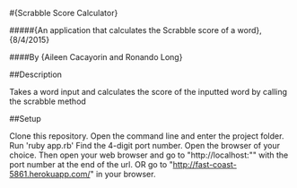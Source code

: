 #{Scrabble Score Calculator}

#####{An application that calculates the Scrabble score of a word}, {8/4/2015}

####By {Aileen Cacayorin and Ronando Long}

##Description

Takes a word input and calculates the score of the inputted word by calling the scrabble method

##Setup

Clone this repository. 
Open the command line and enter the project folder.
Run 'ruby app.rb'
Find the 4-digit port number.
Open the browser of your choice.
Then open your web browser and go to "http://localhost:"" with the port number at the end of the url.
OR go to "http://fast-coast-5861.herokuapp.com/" in your browser. 
